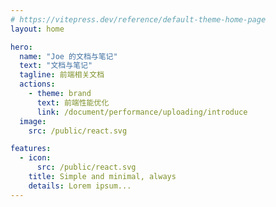 ```yaml
---
# https://vitepress.dev/reference/default-theme-home-page
layout: home

hero:
  name: "Joe 的文档与笔记"
  text: "文档与笔记"
  tagline: 前端相关文档
  actions:
    - theme: brand
      text: 前端性能优化
      link: /document/performance/uploading/introduce
  image:
    src: /public/react.svg

features:
  - icon:
      src: /public/react.svg
    title: Simple and minimal, always
    details: Lorem ipsum... 
---
```


